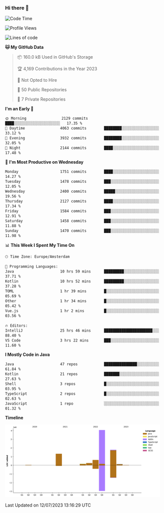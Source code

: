 ### Hi there 👋


<!--START_SECTION:waka-->
![Code Time](http://img.shields.io/badge/Code%20Time-3%2C350%20hrs%2020%20mins-blue)

![Profile Views](http://img.shields.io/badge/Profile%20Views-11-blue)

![Lines of code](https://img.shields.io/badge/From%20Hello%20World%20I%27ve%20Written-8.3%20million%20lines%20of%20code-blue)

**🐱 My GitHub Data** 

> 📦 160.0 kB Used in GitHub's Storage 
 > 
> 🏆 4,169 Contributions in the Year 2023
 > 
> 🚫 Not Opted to Hire
 > 
> 📜 50 Public Repositories 
 > 
> 🔑 7 Private Repositories 
 > 
**I'm an Early 🐤** 

```text
🌞 Morning                2129 commits        ████░░░░░░░░░░░░░░░░░░░░░   17.35 % 
🌆 Daytime                4063 commits        ████████░░░░░░░░░░░░░░░░░   33.12 % 
🌃 Evening                3932 commits        ████████░░░░░░░░░░░░░░░░░   32.05 % 
🌙 Night                  2144 commits        ████░░░░░░░░░░░░░░░░░░░░░   17.48 % 
```
📅 **I'm Most Productive on Wednesday** 

```text
Monday                   1751 commits        ████░░░░░░░░░░░░░░░░░░░░░   14.27 % 
Tuesday                  1478 commits        ███░░░░░░░░░░░░░░░░░░░░░░   12.05 % 
Wednesday                2400 commits        █████░░░░░░░░░░░░░░░░░░░░   19.56 % 
Thursday                 2127 commits        ████░░░░░░░░░░░░░░░░░░░░░   17.34 % 
Friday                   1584 commits        ███░░░░░░░░░░░░░░░░░░░░░░   12.91 % 
Saturday                 1458 commits        ███░░░░░░░░░░░░░░░░░░░░░░   11.88 % 
Sunday                   1470 commits        ███░░░░░░░░░░░░░░░░░░░░░░   11.98 % 
```


📊 **This Week I Spent My Time On** 

```text
🕑︎ Time Zone: Europe/Amsterdam

💬 Programming Languages: 
Java                     10 hrs 59 mins      █████████░░░░░░░░░░░░░░░░   37.71 % 
Kotlin                   10 hrs 52 mins      █████████░░░░░░░░░░░░░░░░   37.28 % 
TOML                     1 hr 39 mins        █░░░░░░░░░░░░░░░░░░░░░░░░   05.69 % 
Other                    1 hr 34 mins        █░░░░░░░░░░░░░░░░░░░░░░░░   05.42 % 
Vue.js                   1 hr 2 mins         █░░░░░░░░░░░░░░░░░░░░░░░░   03.56 % 

🔥 Editors: 
IntelliJ                 25 hrs 46 mins      ██████████████████████░░░   88.40 % 
VS Code                  3 hrs 22 mins       ███░░░░░░░░░░░░░░░░░░░░░░   11.60 % 
```

**I Mostly Code in Java** 

```text
Java                     47 repos            ███████████████░░░░░░░░░░   61.84 % 
Kotlin                   21 repos            ███████░░░░░░░░░░░░░░░░░░   27.63 % 
Shell                    3 repos             █░░░░░░░░░░░░░░░░░░░░░░░░   03.95 % 
TypeScript               2 repos             █░░░░░░░░░░░░░░░░░░░░░░░░   02.63 % 
JavaScript               1 repo              ░░░░░░░░░░░░░░░░░░░░░░░░░   01.32 % 
```



**Timeline**

![Lines of Code chart](https://raw.githubusercontent.com/powercasgamer/powercasgamer/master/assets/bar_graph.png)


 Last Updated on 12/07/2023 13:16:29 UTC
<!--END_SECTION:waka-->
